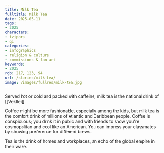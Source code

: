 ```yaml
---
title: Milk Tea
fulltitle: Milk Tea
date: 2025-05-11
tags:
- 2025
characters:
- tzipora
- qi
categories:
- infographics
- religion & culture
- commissions & fan art
keywords:
- 2025
rgb: 217, 123, 94
url: /stories/milk-tea/
image: /images/fullres/milk-tea.jpg
---
```

Served hot or cold and packed with caffeine, milk tea is the national drink of [[Vekllei]]. 

Coffee might be more fashionable, especially among the kids, but milk tea is the comfort drink of millions of Atlantic and Caribbean people. Coffee is conspicuous; you drink it in public and with friends to show you're cosmopolitan and cool like an American. You can impress your classmates by showing preference for different brews.

Tea is the drink of homes and workplaces, an echo of the global empire in their wake.